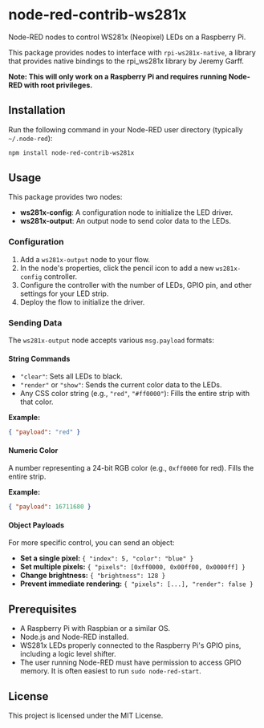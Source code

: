 # node-red-contrib-ws281x

Node-RED nodes to control WS281x (Neopixel) LEDs on a Raspberry Pi.

This package provides nodes to interface with `rpi-ws281x-native`, a library that provides native bindings to the rpi_ws281x library by Jeremy Garff.

**Note: This will only work on a Raspberry Pi and requires running Node-RED with root privileges.**

## Installation

Run the following command in your Node-RED user directory (typically `~/.node-red`):

```bash
npm install node-red-contrib-ws281x
```

## Usage

This package provides two nodes:

*   **ws281x-config**: A configuration node to initialize the LED driver.
*   **ws281x-output**: An output node to send color data to the LEDs.

### Configuration

1.  Add a `ws281x-output` node to your flow.
2.  In the node's properties, click the pencil icon to add a new `ws281x-config` controller.
3.  Configure the controller with the number of LEDs, GPIO pin, and other settings for your LED strip.
4.  Deploy the flow to initialize the driver.

### Sending Data

The `ws281x-output` node accepts various `msg.payload` formats:

#### String Commands

*   `"clear"`: Sets all LEDs to black.
*   `"render"` or `"show"`: Sends the current color data to the LEDs.
*   Any CSS color string (e.g., `"red"`, `"#ff0000"`): Fills the entire strip with that color.

**Example:**

```json
{ "payload": "red" }
```

#### Numeric Color

A number representing a 24-bit RGB color (e.g., `0xff0000` for red). Fills the entire strip.

**Example:**

```json
{ "payload": 16711680 }
```

#### Object Payloads

For more specific control, you can send an object:

*   **Set a single pixel:** `{ "index": 5, "color": "blue" }`
*   **Set multiple pixels:** `{ "pixels": [0xff0000, 0x00ff00, 0x0000ff] }`
*   **Change brightness:** `{ "brightness": 128 }`
*   **Prevent immediate rendering:** `{ "pixels": [...], "render": false }`

## Prerequisites

*   A Raspberry Pi with Raspbian or a similar OS.
*   Node.js and Node-RED installed.
*   WS281x LEDs properly connected to the Raspberry Pi's GPIO pins, including a logic level shifter.
*   The user running Node-RED must have permission to access GPIO memory. It is often easiest to run `sudo node-red-start`.

## License

This project is licensed under the MIT License. 